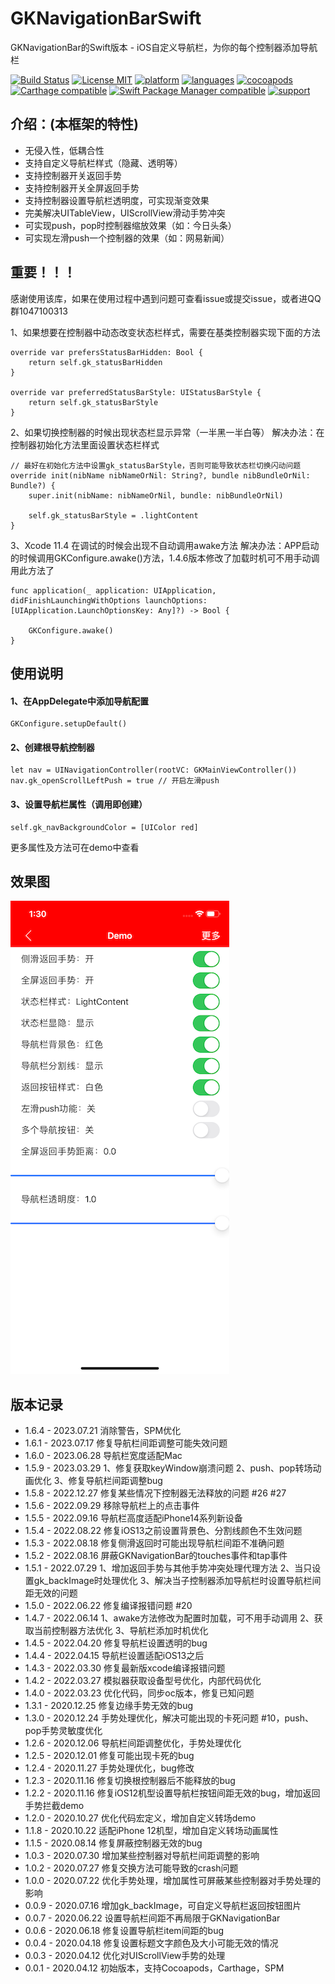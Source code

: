 # GKNavigationBarSwift

GKNavigationBar的Swift版本 - iOS自定义导航栏，为你的每个控制器添加导航栏

[![Build Status](http://img.shields.io/travis/QuintGao/GKNavigationBarSwift/master.svg?style=flat)](https://travis-ci.org/QuintGao/GKNavigationBarSwift)
[![License MIT](https://img.shields.io/badge/license-MIT-green.svg?style=flat)](https://raw.githubusercontent.com/QuintGao/GKNavigationBarSwift/master/LICENSE)
[![platform](http://img.shields.io/cocoapods/p/GKNavigationBarSwift.svg?style=flat)](http://cocoadocs.org/docsets/GKNavigationBarSwift)
[![languages](https://img.shields.io/badge/language-swift-blue.svg)](#)
[![cocoapods](http://img.shields.io/cocoapods/v/GKNavigationBarSwift.svg?style=flat)](https://cocoapods.org/pods/GKNavigationBarSwift)
[![Carthage compatible](https://img.shields.io/badge/Carthage-compatible-4BC51D.svg?style=flat)](https://github.com/Carthage/Carthage)
[![Swift Package Manager compatible](https://img.shields.io/badge/Swift%20Package%20Manager-compatible-brightgreen.svg)](https://github.com/apple/swift-package-manager)
[![support](https://img.shields.io/badge/support-ios%208%2B-orange.svg)](#) 

## 介绍：(本框架的特性)

* 无侵入性，低耦合性
* 支持自定义导航栏样式（隐藏、透明等）
* 支持控制器开关返回手势
* 支持控制器开关全屏返回手势
* 支持控制器设置导航栏透明度，可实现渐变效果
* 完美解决UITableView，UIScrollView滑动手势冲突
* 可实现push，pop时控制器缩放效果（如：今日头条）
* 可实现左滑push一个控制器的效果（如：网易新闻）

## 重要！！！
感谢使用该库，如果在使用过程中遇到问题可查看issue或提交issue，或者进QQ群1047100313

1、如果想要在控制器中动态改变状态栏样式，需要在基类控制器实现下面的方法
```
override var prefersStatusBarHidden: Bool {
    return self.gk_statusBarHidden
}

override var preferredStatusBarStyle: UIStatusBarStyle {
    return self.gk_statusBarStyle
}
```

2、如果切换控制器的时候出现状态栏显示异常（一半黑一半白等）
解决办法：在控制器初始化方法里面设置状态栏样式
```
// 最好在初始化方法中设置gk_statusBarStyle，否则可能导致状态栏切换闪动问题
override init(nibName nibNameOrNil: String?, bundle nibBundleOrNil: Bundle?) {
    super.init(nibName: nibNameOrNil, bundle: nibBundleOrNil)
    
    self.gk_statusBarStyle = .lightContent
}
```
3、Xcode 11.4 在调试的时候会出现不自动调用awake方法
解决办法：APP启动的时候调用GKConfigure.awake()方法，1.4.6版本修改了加载时机可不用手动调用此方法了
```
func application(_ application: UIApplication, didFinishLaunchingWithOptions launchOptions: [UIApplication.LaunchOptionsKey: Any]?) -> Bool {
    
    GKConfigure.awake()
}
```

## 使用说明

#### 1、在AppDelegate中添加导航配置

```
GKConfigure.setupDefault()
```

#### 2、创建根导航控制器

```
let nav = UINavigationController(rootVC: GKMainViewController())
nav.gk_openScrollLeftPush = true // 开启左滑push
```

#### 3、设置导航栏属性（调用即创建）

```
self.gk_navBackgroundColor = [UIColor red]
```
更多属性及方法可在demo中查看

## 效果图

![demo](https://github.com/QuintGao/GKExampleImages/blob/master/GKNavigationBar/demo.png)

## 版本记录

* 1.6.4 - 2023.07.21 消除警告，SPM优化
* 1.6.1 - 2023.07.17 修复导航栏间距调整可能失效问题
* 1.6.0 - 2023.06.28 导航栏宽度适配Mac
* 1.5.9 - 2023.03.29 1、修复获取keyWindow崩溃问题 2、push、pop转场动画优化 3、修复导航栏间距调整bug
* 1.5.8 - 2022.12.27 修复某些情况下控制器无法释放的问题 #26 #27
* 1.5.6 - 2022.09.29 移除导航栏上的点击事件
* 1.5.5 - 2022.09.16 导航栏高度适配iPhone14系列新设备
* 1.5.4 - 2022.08.22 修复iOS13之前设置背景色、分割线颜色不生效问题
* 1.5.3 - 2022.08.18 修复侧滑返回时可能出现导航栏间距不准确问题
* 1.5.2 - 2022.08.16 屏蔽GKNavigationBar的touches事件和tap事件
* 1.5.1 - 2022.07.29 1、增加返回手势与其他手势冲突处理代理方法
                     2、当只设置gk_backImage时处理优化
                     3、解决当子控制器添加导航栏时设置导航栏间距无效的问题
* 1.5.0 - 2022.06.22 修复编译报错问题 #20
* 1.4.7 - 2022.06.14 1、awake方法修改为配置时加载，可不用手动调用
                     2、获取当前控制器方法优化
                     3、导航栏添加时机优化
* 1.4.5 - 2022.04.20 修复导航栏设置透明的bug
* 1.4.4 - 2022.04.15 导航栏设置适配iOS13之后
* 1.4.3 - 2022.03.30 修复最新版xcode编译报错问题
* 1.4.2 - 2022.03.27 模拟器获取设备型号优化，内部代码优化
* 1.4.0 - 2022.03.23 优化代码，同步oc版本，修复已知问题
* 1.3.1 - 2020.12.25 修复边缘手势无效的bug
* 1.3.0 - 2020.12.24 手势处理优化，解决可能出现的卡死问题 #10，push、pop手势灵敏度优化
* 1.2.6 - 2020.12.06 导航栏间距调整优化，手势处理优化
* 1.2.5 - 2020.12.01 修复可能出现卡死的bug
* 1.2.4 - 2020.11.27 手势处理优化，bug修改
* 1.2.3 - 2020.11.16 修复切换根控制器后不能释放的bug
* 1.2.2 - 2020.11.16 修复iOS12机型设置导航栏按钮间距无效的bug，增加返回手势拦截demo
* 1.2.0 - 2020.10.27 优化代码宏定义，增加自定义转场demo
* 1.1.8 - 2020.10.22 适配iPhone 12机型，增加自定义转场动画属性
* 1.1.5 - 2020.08.14 修复屏蔽控制器无效的bug
* 1.0.3 - 2020.07.30 增加某些控制器对导航栏间距调整的影响
* 1.0.2 - 2020.07.27 修复交换方法可能导致的crash问题
* 1.0.0 - 2020.07.22 优化手势处理，增加属性可屏蔽某些控制器对手势处理的影响
* 0.0.9 - 2020.07.16 增加gk_backImage，可自定义导航栏返回按钮图片
* 0.0.7 - 2020.06.22 设置导航栏间距不再局限于GKNavigationBar
* 0.0.6 - 2020.06.18  修复设置导航栏item间距的bug
* 0.0.4 - 2020.04.18  修复设置标题文字颜色及大小可能无效的情况
* 0.0.3 - 2020.04.12  优化对UIScrollView手势的处理
* 0.0.1 - 2020.04.12  初始版本，支持Cocoapods，Carthage，SPM
